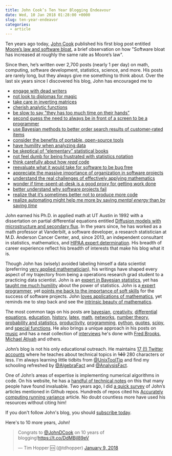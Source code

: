 ```yaml
---
title: John Cook’s Ten Year Blogging Endeavour
date: Wed, 10 Jan 2018 01:28:00 +0000
slug: ten-year-endeavor
categories:
  - article
---
```

Ten years ago today, [John Cook](https://www.johndcook.com) published his
first blog post entitled [Moore’s law and software bloat](https://www.johndcook.com/blog/2008/01/09/moores-law-and-software-bloat/), a brief observation on how "Software bloat has increased at roughly
the same rate as Moore’s law".

Since then, he’s written over 2,700 posts (nearly 1 per day) on math,
computing, software development, statistics, science, and more. His posts are
rarely long, but they always give me something to think about. Over the last
six years since I discovered his blog, John has encouraged me to

  * [engage with dead writers](https://www.johndcook.com/blog/2011/11/30/dead-authors/)
  * [not look to diplomas for magic](https://www.johndcook.com/blog/2010/11/24/fairy-dust-on-the-diploma/)
  * [take care in inverting matrices](https://www.johndcook.com/blog/2012/06/13/matrix-condition-number/)
  * [cherish analytic functions](https://www.johndcook.com/blog/2013/08/20/why-are-differentiable-complex-functions-infinitely-differentiable/)
  * [be slow to say "they has too much time on their hands”](https://www.johndcook.com/blog/2009/11/07/creativity-and-criticism/)
  * [second guess the need to always be in front of a screen to be a programmer](https://www.johndcook.com/blog/2011/02/28/programmers-without-computers/)
  * [use Bayesian methods to better order search results of customer-rated items](https://www.johndcook.com/blog/2011/09/27/bayesian-amazon/)
  * [consider the benefits of portable, open-source tools](https://www.johndcook.com/blog/2011/11/21/career-advice-regarding-tools/)
  * [have humility when analyzing data](https://www.johndcook.com/blog/2009/02/18/the-data-may-not-contain-the-answer/)
  * [be skeptical of “elementary” statistical books](https://www.johndcook.com/blog/2013/01/12/elementary-statistics-book/)
  * [not feel dumb for being frustrated with statistics notation](https://www.johndcook.com/blog/2008/02/23/everything-begins-with-p/)
  * [think carefully about how _read_ code](https://www.johndcook.com/blog/2009/11/10/oftware-archeology/)
  * [reevaluate what it would take for software to be bug free](https://www.johndcook.com/blog/2009/10/08/nasa-buggy-software/)
  * [appreciate the massive importance of organization in software projects](https://www.johndcook.com/blog/2015/06/18/most-important-skill-in-software/)
  * [understand the real challenges of effectively applying mathematics](https://www.johndcook.com/blog/2016/05/15/bring-out-your-equations/)
  * [wonder if time-spent-at-desk is a good proxy for getting work done](https://www.johndcook.com/blog/2012/08/27/work-or-rest/)
  * [better understand why software projects fail](https://www.johndcook.com/blog/2009/06/04/software-challenges/)
  * [realize that it’s sometimes better not to produce more code](https://www.johndcook.com/blog/2009/12/23/why-programmers-are-not-paid-in-proportion-to-their-productivity/)
  * [realize automating might help me more by saving _mental energy_ than by saving _time_](https://www.johndcook.com/blog/2015/12/22/automate-to-save-mental-energy-not-time/)

John earned his Ph.D. in applied math at UT Austin in 1992 with a dissertation
on partial differential equations entitled [Diffusion models with
microstructure and secondary
flux](http://catalog.lib.utexas.edu/search~S2?/acook/acook/1%2C109%2C119%2CB/frameset&FF=acook+john+douglas+++++1966&1%2C1%2C).
In the years since, he has worked as a math professor at Vanderbilt, a
software developer, a research statistician at M.D. Anderson Cancer Center,
and, since 2013, an independent consultant in statistics, mathematics, and
[HIPAA expert determination](https://www.johndcook.com/blog/expert-hipaa-deidentification/). His breadth of career experience reflect his breadth of
interests that make his blog what it is.

Though John has (wisely) avoided labeling himself a data scientist (preferring
[very applied mathematician](https://www.johndcook.com/veryappliedmath.html)),
his writings have shaped every aspect of my trajectory from being a operations
research grad student to a practicing data scientist. John is an [expert in
Bayesian statistics](https://www.johndcook.com/blog/bayesian-consulting/), yet
has [taught me much humility](https://www.johndcook.com/blog/2018/01/01/making-sense-of-a-probability-problem-in-the-wsj/) about the power of statistics. John is a[
expert programmer](https://www.johndcook.com/blog/stand_alone_code/), yet
[points me back to the importance of soft
skills](https://www.johndcook.com/blog/2014/10/02/the-mistakes-of-others/) for
the success of software projects. John [loves applications of mathematics](https://www.johndcook.com/blog/2017/12/12/efficiency-is-not-associative-for-matrix-multiplication/), yet reminds me to step back and see
the [intrinsic beauty of mathematics](https://www.johndcook.com/blog/2018/01/04/new-prime-number-record-50th-mersenne-prime/).

The most common tags on his posts are
[bayesian](https://www.johndcook.com/blog/tag/bayesian/),
[creativity](https://www.johndcook.com/blog/tag/creativity/), [differential
equations](https://www.johndcook.com/blog/tag/differential-equations/),
[education](https://www.johndcook.com/blog/tag/education/),
[history](https://www.johndcook.com/blog/tag/history/),
[latex](https://www.johndcook.com/blog/tag/latex/),
[math](https://www.johndcook.com/blog/tag/math/),
[networks](https://www.johndcook.com/blog/tag/networks/), [number
theory](https://www.johndcook.com/blog/tag/number-theory/), [probability and
statistics](https://www.johndcook.com/blog/tag/probability-and-statistics/),
[productivity](https://www.johndcook.com/blog/tag/productivity/),
[programming](https://www.johndcook.com/blog/tag/programming/),
[python](https://www.johndcook.com/blog/tag/python/),
[quotes](https://www.johndcook.com/blog/tag/quotes/),
[scipy](https://www.johndcook.com/blog/tag/scipy/), and [special
functions](https://www.johndcook.com/blog/tag/special-functions/). He also
brings a unique approach in his posts on
[music](https://www.johndcook.com/blog/tag/music/) and has a neat collection
of [interviews](https://www.johndcook.com/blog/tag/interview/) he's done with
[Fred Brooks](https://www.johndcook.com/blog/2010/05/26/fred-brooks-interview/), [Michael Atiyah](https://www.johndcook.com/blog/2013/09/24/interview-with-sir-michael-atiyah/) and others.

John’s blog is not his only educational outreach. He maintains [17 (!) Twitter
accounts](https://www.johndcook.com/blog/twitter_page/) where he teaches about
technical topics in ~~140~~ 280 characters or less. I'm always learning little
tidbits from [@UnixToolTip](https://twitter.com/UnixToolTip) and find my
schooling refreshed by [@AlgebraFact](https://twitter.com/AlgebraFact) and
[@AnalysisFact](https://twitter.com/AnalysisFact).

One of John’s areas of expertise is implementing numerical algorithms in code.
On his website, he has a [handful of technical
notes](https://www.johndcook.com/blog/notes/) on this that many people have
found invaluable. Two years ago, I did [a quick
survey](/blog/mentions-of-john-cook-on-github/) of John’s
articles mentioned in Github repos. Hundreds of repos cited his [Accurately
computing running
variance](https://www.johndcook.com/blog/standard_deviation/) article. No
doubt countless more have used his resources without citing him!

If you don't follow John's blog, you should [subscribe
today](https://www.johndcook.com/blog/ways-to-subscribe/).

Here's to 10 more years, John!

> Congrats to [@JohnDCook](https://twitter.com/JohnDCook?ref_src=twsrc%5Etfw)
> on 10 years of blogging!<https://t.co/DdMBjI89eV>
>
> — Tim Hopper 🆘 (@tdhopper) [January 9,
> 2018](https://twitter.com/tdhopper/status/950556877246615552?ref_src=twsrc%5Etfw)

